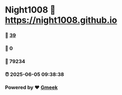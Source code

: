 # Night1008 :link: https://night1008.github.io 
### :page_facing_up: [39](https://night1008.github.io/tag.html) 
### :speech_balloon: 0 
### :hibiscus: 79234 
### :alarm_clock: 2025-06-05 09:38:38 
### Powered by :heart: [Gmeek](https://github.com/Meekdai/Gmeek)
